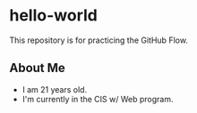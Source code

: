 # hello-world
This repository is for practicing the GitHub Flow.

## About Me

* I am 21 years old.
* I'm currently in the CIS w/ Web program.
